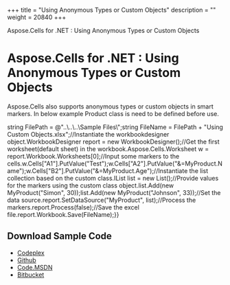+++
title = "Using Anonymous Types or Custom Objects" 
description = "" 
weight = 20840 
+++

Aspose.Cells for .NET : Using Anonymous Types or Custom Objects  

# Aspose.Cells for .NET : Using Anonymous Types or Custom Objects


Aspose.Cells also supports anonymous types or custom objects in smart markers. In below example Product class is need to be defined before use.

string FilePath = @"..\\..\\..\\Sample Files\\";string FileName = FilePath + "Using Custom Objects.xlsx";//Instantiate the workbookdesigner object.WorkbookDesigner report = new WorkbookDesigner();//Get the first worksheet(default sheet) in the workbook.Aspose.Cells.Worksheet w = report.Workbook.Worksheets\[0\];//Input some markers to the cells.w.Cells\["A1"\].PutValue("Test");w.Cells\["A2"\].PutValue("&=MyProduct.Name");w.Cells\["B2"\].PutValue("&=MyProduct.Age");//Instantiate the list collection based on the custom class.IList<MyProduct> list = new List<MyProduct>();//Provide values for the markers using the custom class object.list.Add(new MyProduct("Simon", 30));list.Add(new MyProduct("Johnson", 33));//Set the data source.report.SetDataSource("MyProduct", list);//Process the markers.report.Process(false);//Save the excel file.report.Workbook.Save(FileName);}}

## Download Sample Code

*   [Codeplex](https://asposecellsopenxml.codeplex.com/releases/view/619160)
*   [Github](https://github.com/aspose-cells/Aspose.Cells-for-.NET/releases/tag/MissingFeaturesOpenXMLExcelv1.1)
*   [Code.MSDN](https://code.msdn.microsoft.com/AsposeCells-Features-8fba7c3c)
*   [Bitbucket](https://bitbucket.org/asposemarketplace/aspose-for-openxml/downloads/Using%20Custom%20Objects%20%28Aspose.Cells%29.zip)

